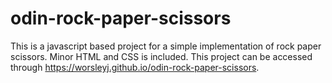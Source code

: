 # odin-rock-paper-scissors

This is a javascript based project for a simple implementation of rock paper scissors. Minor HTML and CSS is included. 
This project can be accessed through https://worsleyj.github.io/odin-rock-paper-scissors.
